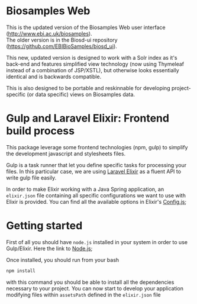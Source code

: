 # Biosamples Web

This is the updated version of the Biosamples Web user interface (http://www.ebi.ac.uk/biosamples).  
The older version is in the Biosd-ui repository (https://github.com/EBIBioSamples/biosd_ui).
 
This new, updated version is designed to work with a Solr index as it's back-end and features simplified view technology (now using Thymeleaf instead of a combination of JSP/XSTL), but otherwise looks essentially identical and is backwards compatible.

This is also designed to be portable and reskinnable for developing project-specific (or data specific) views on Biosamples data.

# Gulp and Laravel Elixir: Frontend build process

This package leverage some frontend technologies (npm, gulp) to simplify the development javascript and stylesheets files.

Gulp is a task runner that let you define specific tasks for processing your files. In this particular case, we are using [Laravel Elixir](https://laravel.com/docs/master/elixir) as a fluent API to write gulp file easily.

In order to make Elixir working with a Java Spring application, an `elixir.json` file containing all specific configurations we want to use with Elixir is provided. You can find all the available options in Elixir's [Config.js](https://github.com/laravel/elixir/blob/master/Config.js);

# Getting started

First of all you should have `node.js` installed in your system in order to use Gulp/Elixir. Here the link to [Node.js](https://nodejs.org/en/);

Once installed, you should run from your bash

```bash
npm install
```

with this command you should be able to install all the dependencies necessary to your project.
You can now start to develop your application modifying files within `assetsPath` defined in the `elixir.json` file


